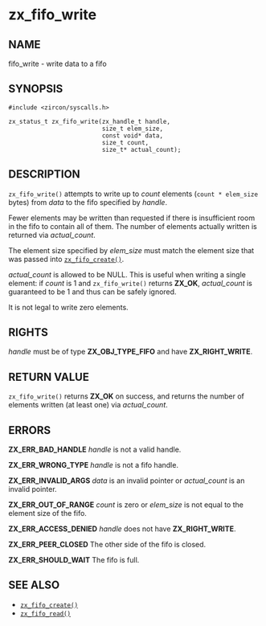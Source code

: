 # zx_fifo_write

## NAME

<!-- Updated by update-docs-from-abigen, do not edit. -->

fifo_write - write data to a fifo

## SYNOPSIS

<!-- Updated by update-docs-from-abigen, do not edit. -->

```
#include <zircon/syscalls.h>

zx_status_t zx_fifo_write(zx_handle_t handle,
                          size_t elem_size,
                          const void* data,
                          size_t count,
                          size_t* actual_count);
```

## DESCRIPTION

`zx_fifo_write()` attempts to write up to *count* elements
(`count * elem_size` bytes) from *data* to the fifo specified by *handle*.

Fewer elements may be written than requested if there is insufficient
room in the fifo to contain all of them. The number of
elements actually written is returned via *actual_count*.

The element size specified by *elem_size* must match the element size
that was passed into [`zx_fifo_create()`].

*actual_count* is allowed to be NULL. This is useful when writing
a single element: if *count* is 1 and `zx_fifo_write()` returns **ZX_OK**,
*actual_count* is guaranteed to be 1 and thus can be safely ignored.

It is not legal to write zero elements.

## RIGHTS

<!-- Updated by update-docs-from-abigen, do not edit. -->

*handle* must be of type **ZX_OBJ_TYPE_FIFO** and have **ZX_RIGHT_WRITE**.

## RETURN VALUE

`zx_fifo_write()` returns **ZX_OK** on success, and returns
the number of elements written (at least one) via *actual_count*.

## ERRORS

**ZX_ERR_BAD_HANDLE**  *handle* is not a valid handle.

**ZX_ERR_WRONG_TYPE**  *handle* is not a fifo handle.

**ZX_ERR_INVALID_ARGS**  *data* is an invalid pointer or *actual_count*
is an invalid pointer.

**ZX_ERR_OUT_OF_RANGE**  *count* is zero or *elem_size* is not equal
to the element size of the fifo.

**ZX_ERR_ACCESS_DENIED**  *handle* does not have **ZX_RIGHT_WRITE**.

**ZX_ERR_PEER_CLOSED**  The other side of the fifo is closed.

**ZX_ERR_SHOULD_WAIT**  The fifo is full.


## SEE ALSO

 - [`zx_fifo_create()`]
 - [`zx_fifo_read()`]

<!-- References updated by update-docs-from-abigen, do not edit. -->

[`zx_fifo_create()`]: fifo_create.md
[`zx_fifo_read()`]: fifo_read.md
